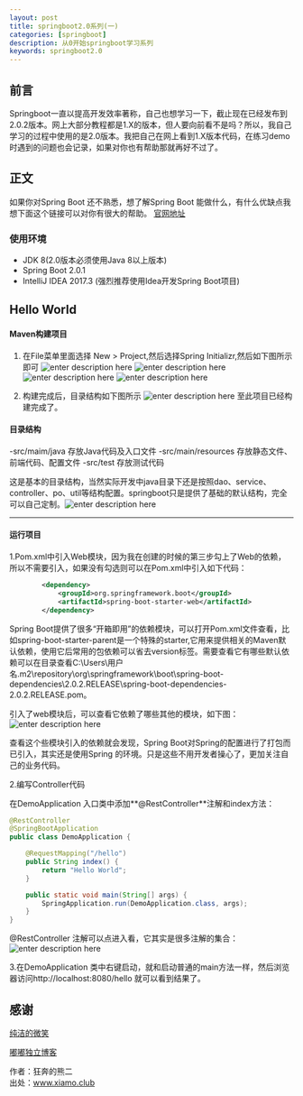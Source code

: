 ```yaml
---
layout: post
title: springboot2.0系列(一)
categories: [springboot]
description: 从0开始springboot学习系列
keywords: springboot2.0
---
```

## 前言
Springboot一直以提高开发效率著称，自己也想学习一下，截止现在已经发布到2.0.2版本。网上大部分教程都是1.X的版本，但人要向前看不是吗？所以，我自己学习的过程中使用的是2.0版本。我把自己在网上看到1.X版本代码，在练习demo时遇到的问题也会记录，如果对你也有帮助那就再好不过了。
## 正文
如果你对Spring Boot 还不熟悉，想了解Spring Boot 能做什么，有什么优缺点我想下面这个链接可以对你有很大的帮助。
    [官网地址](https://github.com/spring-projects/spring-boot)
### 使用环境

 - JDK 8(2.0版本必须使用Java 8以上版本)
 - Spring Boot 2.0.1 
 - IntelliJ IDEA 2017.3 (强烈推荐使用Idea开发Spring Boot项目)



## Hello World 

#### Maven构建项目

 1. 在File菜单里面选择 New > Project,然后选择Spring Initializr,然后如下图所示即可
 ![enter description here](./images/1528707818531.jpg)
 ![enter description here](./images/1528707893804.jpg)
 ![enter description here](./images/1528707932645.jpg)
 ![enter description here](./images/1528707952331.jpg)
 
 2. 构建完成后，目录结构如下图所示
 ![enter description here](./images/1528708725149.jpg)
至此项目已经构建完成了。
####  目录结构
 -src/maim/java 存放Java代码及入口文件
 -src/main/resources  存放静态文件、前端代码、配置文件
 -src/test 存放测试代码

这是基本的目录结构，当然实际开发中java目录下还是按照dao、service、controller、po、util等结构配置。springboot只是提供了基础的默认结构，完全可以自己定制。![enter description here](./images/favicon.ico)


----------


#### 运行项目

1.Pom.xml中引入Web模块，因为我在创建的时候的第三步勾上了Web的依赖，所以不需要引入，如果没有勾选则可以在Pom.xml中引入如下代码：

``` xml
        <dependency>
            <groupId>org.springframework.boot</groupId>
            <artifactId>spring-boot-starter-web</artifactId>
        </dependency>
```

Spring Boot提供了很多“开箱即用”的依赖模块，可以打开Pom.xml文件查看，比如spring-boot-starter-parent是一个特殊的starter,它用来提供相关的Maven默认依赖，使用它后常用的包依赖可以省去version标签。需要查看它有哪些默认依赖可以在目录查看C:\Users\用户名\.m2\repository\org\springframework\boot\spring-boot-dependencies\2.0.2.RELEASE\spring-boot-dependencies-2.0.2.RELEASE.pom。

引入了web模块后，可以查看它依赖了哪些其他的模块，如下图：
![enter description here](./images/1528775253434.jpg)

查看这个些模块引入的依赖就会发现，Spring Boot对Spring的配置进行了打包而已引入，其实还是使用Spring 的环境。只是这些不用开发者操心了，更加关注自己的业务代码。

2.编写Controller代码

在DemoApplication 入口类中添加**@RestController**注解和index方法：

``` java
@RestController
@SpringBootApplication
public class DemoApplication {

	@RequestMapping("/hello")
	public String index() {
		return "Hello World";
	}

	public static void main(String[] args) {
		SpringApplication.run(DemoApplication.class, args);
	}
}
```
@RestController 注解可以点进入看，它其实是很多注解的集合：
![enter description here](./images/1528775851715.jpg)

3.在DemoApplication 类中右键启动，就和启动普通的main方法一样，然后浏览器访问http://localhost:8080/hello 就可以看到结果了。


## 感谢
[纯洁的微笑](http://www.ityouknow.com/springboot/2016/01/06/spring-boot-quick-start.html)  

[嘟嘟独立博客](http://tengj.top/2017/02/26/springboot1/)


作者：狂奔的熊二  
出处：www.xiamo.club
